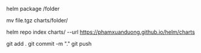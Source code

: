 helm package /folder

mv file.tgz charts/folder/

helm repo index charts/ --url https://phamxuanduong.github.io/helm/charts

git add .
git commit -m "."
git push
